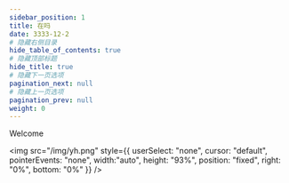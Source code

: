 ```yaml
---
sidebar_position: 1
title: 在吗
date: 3333-12-2
# 隐藏右侧目录
hide_table_of_contents: true
# 隐藏顶部标题
hide_title: true
# 隐藏下一页选项
pagination_next: null
# 隐藏上一页选项
pagination_prev: null
weight: 0
---
```


<div style={{
        userSelect: "none",
        cursor: "default",
        pointerEvents: "none",
        position: "fixed", 
        left: "20%", 
        top: "25%",
        fontSize: "30px",
        color: "#1b1b1d", }}>Welcome</div>

<img src="/img/yh.png"
    style={{
        userSelect: "none",
        cursor: "default",
        pointerEvents: "none",
        width:"auto", 
        height: "93%", 
        position: "fixed", 
        right: "0%", 
        bottom: "0%" }} />

